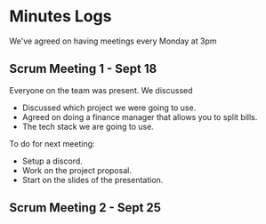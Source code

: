 # Minutes Logs

We've agreed on having meetings every Monday at 3pm

## Scrum Meeting 1 - Sept 18

Everyone on the team was present.
We discussed

- Discussed which project we were going to use.
- Agreed on doing a finance manager that allows you to split bills.
- The tech stack we are going to use.

To do for next meeting:

- Setup a discord.
- Work on the project proposal.
- Start on the slides of the presentation.

## Scrum Meeting 2 - Sept 25
